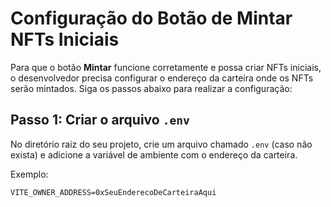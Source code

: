 # Configuração do Botão de Mintar NFTs Iniciais

Para que o botão **Mintar** funcione corretamente e possa criar NFTs iniciais, o desenvolvedor precisa configurar o endereço da carteira onde os NFTs serão mintados. Siga os passos abaixo para realizar a configuração:

## Passo 1: Criar o arquivo `.env`

No diretório raiz do seu projeto, crie um arquivo chamado `.env` (caso não exista) e adicione a variável de ambiente com o endereço da carteira.

Exemplo:

```env
VITE_OWNER_ADDRESS=0xSeuEnderecoDeCarteiraAqui
